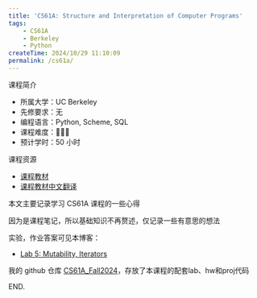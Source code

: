```yaml
---
title: 'CS61A: Structure and Interpretation of Computer Programs'
tags:
    - CS61A
    - Berkeley
    - Python
createTime: 2024/10/29 11:10:09
permalink: /cs61a/
---
```


课程简介
- 所属大学：UC Berkeley
- 先修要求：无
- 编程语言：Python, Scheme, SQL
- 课程难度：🌟🌟🌟
- 预计学时：50 小时

课程资源
- [课程教材](https://www.composingprograms.com/)
- [课程教材中文翻译](https://composingprograms.netlify.app/)

本文主要记录学习 CS61A 课程的一些心得

因为是课程笔记，所以基础知识不再赘述，仅记录一些有意思的想法

实验，作业答案可见本博客：
- [Lab 5: Mutability, Iterators](./lab05.md)

我的 github 仓库 [CS61A_Fall2024](https://github.com/zzyAJohn/CS61A_Fall2024)，存放了本课程的配套lab、hw和proj代码

END.